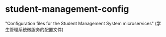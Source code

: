 # student-management-config
"Configuration files for the Student Management System microservices" (学生管理系统微服务的配置文件)
